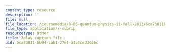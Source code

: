 ```yaml
---
content_type: resource
description: ''
file: null
file_location: /coursemedia/8-05-quantum-physics-ii-fall-2013/5ca73011bb94cab127efa3c4ce33626c_BWM0RXg-uvI.srt
file_type: application/x-subrip
resourcetype: Other
title: 3play caption file
uid: 5ca73011-bb94-cab1-27ef-a3c4ce33626c
---
```

